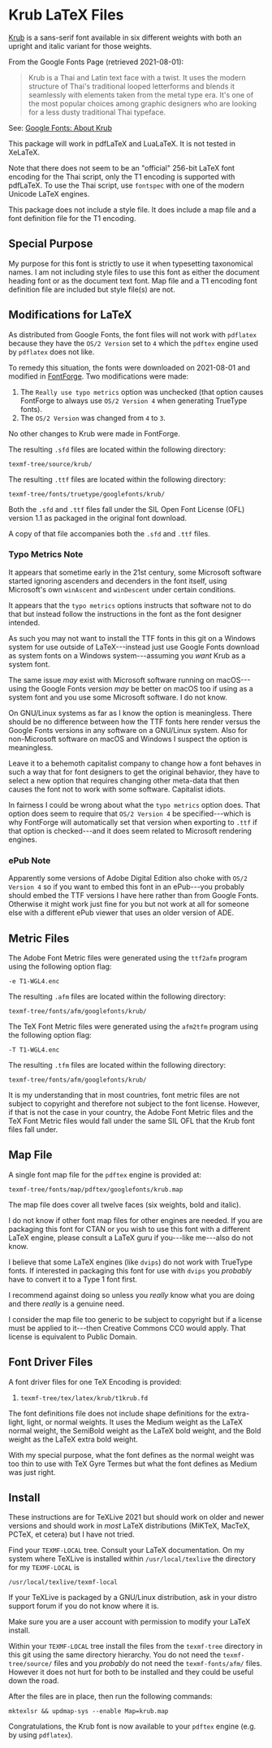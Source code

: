 Krub LaTeX Files
================

[Krub](https://fonts.google.com/specimen/Krub) is a sans-serif font available in
six different weights with both an upright and italic variant for those weights.

From the Google Fonts Page (retrieved 2021-08-01):

> Krub is a Thai and Latin text face with a twist. It uses the modern structure
> of Thai's traditional looped letterforms and blends it seamlessly with
> elements taken from the metal type era. It's one of the most popular choices
> among graphic designers who are looking for a less dusty traditional Thai
> typeface.

See: [Google Fonts: About Krub](https://fonts.google.com/specimen/Krub#about)

This package will work in pdfLaTeX and LuaLaTeX. It is not tested in XeLaTeX.

Note that there does not seem to be an "official" 256-bit LaTeX font encoding
for the Thai script, only the T1 encoding is supported with pdfLaTeX. To use the
Thai script, use `fontspec` with one of the modern Unicode LaTeX engines.

This package does not include a style file. It does include a map file and a
font definition file for the T1 encoding.


Special Purpose
---------------

My purpose for this font is strictly to use it when typesetting taxonomical
names. I am not including style files to use this font as either the document
heading font or as the document text font. Map file and a T1 encoding font
definition file are included but style file(s) are not.


Modifications for LaTeX
-----------------------

As distributed from Google Fonts, the font files will not work with `pdflatex`
because they have the `OS/2 Version` set to `4` which the `pdftex` engine used
by `pdflatex` does not like.

To remedy this situation, the fonts were downloaded on 2021-08-01 and modified
in [FontForge](https://fontforge.org/). Two modifications were made:

1. The `Really use typo metrics` option was unchecked (that option causes
   FontForge to always use `OS/2 Version 4` when generating TrueType fonts).
2. The `OS/2 Version` was changed from `4` to `3`.

No other changes to Krub were made in FontForge.

The resulting `.sfd` files are located within the following directory:

    texmf-tree/source/krub/

The resulting `.ttf` files are located within the following directory:

    texmf-tree/fonts/truetype/googlefonts/krub/

Both the `.sfd` and `.ttf` files fall under the SIL Open Font License (OFL)
version 1.1 as packaged in the original font download.

A copy of that file accompanies both the `.sfd` and `.ttf` files.


### Typo Metrics Note

It appears that sometime early in the 21st century, some Microsoft software
started ignoring ascenders and decenders in the font itself, using Microsoft's
own `winAscent` and `winDescent` under certain conditions.

It appears that the `typo metrics` options instructs that software not to do
that but instead follow the instructions in the font as the font designer
intended.

As such you may not want to install the TTF fonts in this git on a Windows
system for use outside of LaTeX---instead just use Google Fonts download as
system fonts on a Windows system---assuming you *want* Krub as a system font.

The same issue *may* exist with Microsoft software running on macOS---using the
Google Fonts version *may* be better on macOS too if using as a system font and
you use some Microsoft software. I do not know.

On GNU/Linux systems as far as I know the option is meaningless. There should
be no difference between how the TTF fonts here render versus the Google Fonts
versions in any software on a GNU/Linux system. Also for non-Microsoft software
on macOS and Windows I suspect the option is meaningless.

Leave it to a behemoth capitalist company to change how a font behaves in such
a way that for font designers to get the original behavior, they have to select
a new option that requires changing other meta-data that then causes the font
not to work with some software. Capitalist idiots.

In fairness I could be wrong about what the `typo metrics` option does. That
option does seem to require that `OS/2 Version 4` be specified---which is why
FontForge will automatically set that version when exporting to `.ttf` if that
option is checked---and it does seem related to Microsoft rendering engines.

### ePub Note

Apparently some versions of Adobe Digital Edition also choke with `OS/2 Version
4` so if you want to embed this font in an ePub---you probably should embed the
TTF versions I have here rather than from Google Fonts. Otherwise it might work
just fine for you but not work at all for someone else with a different ePub
viewer that uses an older version of ADE.


Metric Files
------------

The Adobe Font Metric files were generated using the `ttf2afm` program using
the following option flag:

    -e T1-WGL4.enc

The resulting `.afm` files are located within the following directory:

    texmf-tree/fonts/afm/googlefonts/krub/

The TeX Font Metric files were generated using the `afm2tfm` program using the
following option flag:

    -T T1-WGL4.enc

The resulting `.tfm` files are located within the following directory:

    texmf-tree/fonts/afm/googlefonts/krub/

It is my understanding that in most countries, font metric files are not subject
to copyright and therefore not subject to the font license. However, if that is
not the case in your country, the Adobe Font Metric files and the TeX Font
Metric files would fall under the same SIL OFL that the Krub font files fall
under.


Map File
--------

A single font map file for the `pdftex` engine is provided at:

    texmf-tree/fonts/map/pdftex/googlefonts/krub.map

The map file does cover all twelve faces (six weights, bold and italic).

I do not know if other font map files for other engines are needed. If you are
packaging this font for CTAN or you wish to use this font with a different
LaTeX engine, please consult a LaTeX guru if you---like me---also do not know.

I believe that some LaTeX engines (like `dvips`) do not work with TrueType
fonts. If interested in packaging this font for use with `dvips` you *probably*
have to convert it to a Type 1 font first.

I recommend against doing so unless you *really* know what you are doing and
there *really* is a genuine need.

I consider the map file too generic to be subject to copyright but if a license
must be applied to it---then Creative Commons CC0 would apply. That license is
equivalent to Public Domain.


Font Driver Files
-----------------

A font driver files for one TeX Encoding is provided:

1. `texmf-tree/tex/latex/krub/t1krub.fd`

The font definitions file does not include shape definitions for the
extra-light, light, or normal weights. It uses the Medium weight as the LaTeX
normal weight, the SemiBold weight as the LaTeX bold weight, and the Bold weight
as the LaTeX extra bold weight.

With my special purpose, what the font defines as the normal weight was too thin
to use with TeX Gyre Termes but what the font defines as Medium was just right.


Install
-------

These instructions are for TeXLive 2021 but should work on older and newer
versions and should work in *most* LaTeX distributions (MiKTeX, MacTeX, PCTeX,
et cetera) but I have not tried.

Find your `TEXMF-LOCAL` tree. Consult your LaTeX documentation. On my system
where TeXLive is installed within `/usr/local/texlive` the directory for my
`TEXMF-LOCAL` is

    /usr/local/texlive/texmf-local

If your TeXLive is packaged by a GNU/Linux distribution, ask in your distro
support forum if you do not know where it is.

Make sure you are a user account with permission to modify your LaTeX install.

Within your `TEXMF-LOCAL` tree install the files from the `texmf-tree`
directory in this git using the same directory hierarchy. You do not need the
`texmf-tree/source/` files and you *probably* do not need the
`texmf-fonts/afm/` files. However it does not hurt for both to be installed and
they could be useful down the road.

After the files are in place, then run the following commands:

    mktexlsr && updmap-sys --enable Map=krub.map

Congratulations, the Krub font is now available to your `pdftex` engine
(e.g. by using `pdflatex`).
